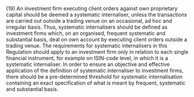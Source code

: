(19) An investment firm executing client orders against own proprietary capital should be deemed a systematic internaliser, unless the transactions are carried out outside a trading venue on an occasional, ad hoc and irregular basis. Thus, systematic internalisers should be defined as investment firms which, on an organised, frequent systematic and substantial basis, deal on own account by executing client orders outside a trading venue. The requirements for systematic internalisers in this Regulation should apply to an investment firm only in relation to each single financial instrument, for example on ISIN-code level, in which it is a systematic internaliser. In order to ensure an objective and effective application of the definition of systematic internaliser to investment firms, there should be a pre-determined threshold for systematic internalisation containing an exact specification of what is meant by frequent, systematic and substantial basis.